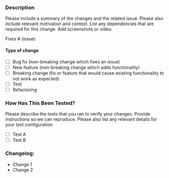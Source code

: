 ### Description

Please include a summary of the changes and the related issue. Please also include relevant motivation and context. List any dependencies that are required for this change. Add screenshots or video.

Fixes # (issue)

#### Type of change

- [ ] Bug fix (non-breaking change which fixes an issue)
- [ ] New feature (non-breaking change which adds functionality)
- [ ] Breaking change (fix or feature that would cause existing functionality to not work as expected)
- [ ] Test
- [ ] Refactoring

### How Has This Been Tested?

Please describe the tests that you ran to verify your changes. Provide instructions so we can reproduce. Please also list any relevant details for your test configuration

- [ ] Test A
- [ ] Test B

### Changelog:

- Change 1
- Change 2
